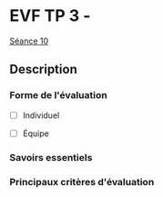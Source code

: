 # EVF TP 3 -

[Séance 10](../../../01-deroulement/10/)


## Description


### Forme de l'évaluation

* [ ] Individuel
* [ ] Équipe


### Savoirs essentiels

### Principaux critères d'évaluation
